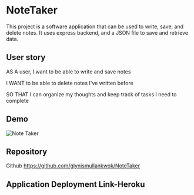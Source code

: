 # NoteTaker

This project is a software application that can be used to write, save, and delete notes.  It uses express backend, 
and a JSON file to save and retrieve data.

## User story

AS A user, I want to be able to write and save notes

I WANT to be able to delete notes I've written before

SO THAT I can organize my thoughts and keep track of tasks I need to complete

## Demo

![Note Taker](https://user-images.githubusercontent.com/70453836/115131155-ceafd100-9fc3-11eb-9a8e-885c0b3e1c12.gif)

## Repository
Github https://github.com/glynismullankwok/NoteTaker

## Application Deployment Link-Heroku
